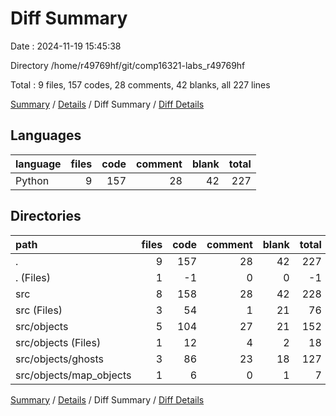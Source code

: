 # Diff Summary

Date : 2024-11-19 15:45:38

Directory /home/r49769hf/git/comp16321-labs_r49769hf

Total : 9 files,  157 codes, 28 comments, 42 blanks, all 227 lines

[Summary](results.md) / [Details](details.md) / Diff Summary / [Diff Details](diff-details.md)

## Languages
| language | files | code | comment | blank | total |
| :--- | ---: | ---: | ---: | ---: | ---: |
| Python | 9 | 157 | 28 | 42 | 227 |

## Directories
| path | files | code | comment | blank | total |
| :--- | ---: | ---: | ---: | ---: | ---: |
| . | 9 | 157 | 28 | 42 | 227 |
| . (Files) | 1 | -1 | 0 | 0 | -1 |
| src | 8 | 158 | 28 | 42 | 228 |
| src (Files) | 3 | 54 | 1 | 21 | 76 |
| src/objects | 5 | 104 | 27 | 21 | 152 |
| src/objects (Files) | 1 | 12 | 4 | 2 | 18 |
| src/objects/ghosts | 3 | 86 | 23 | 18 | 127 |
| src/objects/map_objects | 1 | 6 | 0 | 1 | 7 |

[Summary](results.md) / [Details](details.md) / Diff Summary / [Diff Details](diff-details.md)